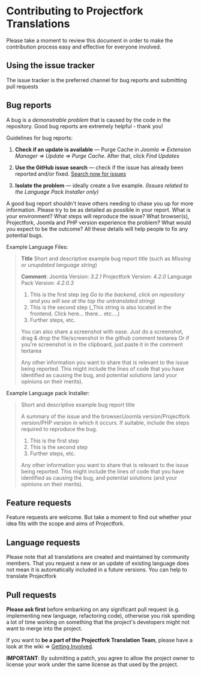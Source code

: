 # Contributing to Projectfork Translations

Please take a moment to review this document in order to make the contribution
process easy and effective for everyone involved.


## Using the issue tracker
The issue tracker is the preferred channel for bug reports and submitting pull requests

## Bug reports
A bug is a _demonstrable problem_ that is caused by the code in the repository.
Good bug reports are extremely helpful - thank you!

Guidelines for bug reports:

1. **Check if an update is available** &mdash; Purge Cache in *Joomla => Extension
   Manager => Update => Purge Cache*. After that, click *Find Updates*

2. **Use the GitHub issue search** &mdash; check if the issue has already been
   reported and/or fixed. [Search now for issues](https://github.com/projectfork/Translations/search?ref=cmdform&type=Issues)

3. **Isolate the problem** &mdash; ideally create a live example. _(Issues related to the Language Pack Installer only)_


A good bug report shouldn't leave others needing to chase you up for more
information. Please try to be as detailed as possible in your report. What is
your environment? What steps will reproduce the issue? What browser(s), Projectfork, 
Joomla and PHP version experience the problem? What would you expect to be the outcome?
All these details will help people to fix any potential bugs.

Example Language Files:

> **Title**
> Short and descriptive example bug report title (such as _Missing or unupdated language string_)
>
> **Comment**:
> Joomla Version: _3.2.1_
> Projectfork Version: _4.2.0_
> Language Pack Version: _4.2.0.3_
>
> 1. This is the first step (eg _Go to the backend, click on repository and you will see at the top the untranslated string_)
> 2. This is the second step (_This string is also located in the frontend. Click here... there... etc....)
> 3. Further steps, etc.
>
> You can also share a screenshot with ease.
> Just do a screenshot, drag & drop the file/screenshot in the github comment textarea
> Or if you're screenshot is in the clipboard, just paste it in the comment textarea
>
> Any other information you want to share that is relevant to the issue being
> reported. This might include the lines of code that you have identified as
> causing the bug, and potential solutions (and your opinions on their merits).


Example Language pack Installer:

> Short and descriptive example bug report title
>
> A summary of the issue and the browser/Joomla version/Projectfork version/PHP version in which it occurs. If
> suitable, include the steps required to reproduce the bug.
>
> 1. This is the first step
> 2. This is the second step
> 3. Further steps, etc.
>
>
> Any other information you want to share that is relevant to the issue being
> reported. This might include the lines of code that you have identified as
> causing the bug, and potential solutions (and your opinions on their merits).

## Feature requests

Feature requests are welcome. But take a moment to find out whether your idea fits with the scope and aims of Projectfork.


## Language requests

Please note that all translations are created and maintained by community members.
That you request a new or an update of existing language does not mean it is automatically included in a future versions.
You can help to translate Projectfork

## Pull requests

**Please ask first** before embarking on any significant pull request (e.g.
implementing new language, refactoring code), otherwise you risk spending a lot
of time working on something that the project's developers might not want to
merge into the project.

If you want to **be a part of the Projectfork Translation Team**, please have a look at
the wiki => [Getting Involved](wiki/Getting-involved).

**IMPORTANT**: By submitting a patch, you agree to allow the project owner to
license your work under the same license as that used by the project.
